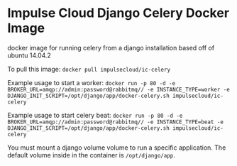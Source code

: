 Impulse Cloud Django Celery Docker Image
==================

docker image for running celery from a django installation
based off of ubuntu 14.04.2

To pull this image:
`docker pull impulsecloud/ic-celery`

Example usage to start a worker:
`docker run -p 80 -d -e BROKER_URL=amqp://admin:password@rabbitmq// -e INSTANCE_TYPE=worker -e DJANGO_INIT_SCRIPT=/opt/django/app/docker-celery.sh impulsecloud/ic-celery`

Example usage to start celery beat:
`docker run -p 80 -d -e BROKER_URL=amqp://admin:password@rabbitmq// -e INSTANCE_TYPE=beat -e DJANGO_INIT_SCRIPT=/opt/django/app/docker-celery.sh impulsecloud/ic-celery`


You must mount a django volume volume to run a specific application.  The default volume inside in the container is `/opt/django/app`.

